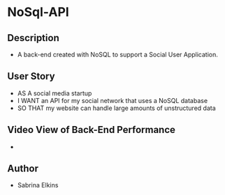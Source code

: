 # NoSql-API

## Description

- A back-end created with NoSQL to support a Social User Application.

## User Story

- AS A social media startup
- I WANT an API for my social network that uses a NoSQL database
- SO THAT my website can handle large amounts of unstructured data

## Video View of Back-End Performance

- 

## Author

- Sabrina Elkins